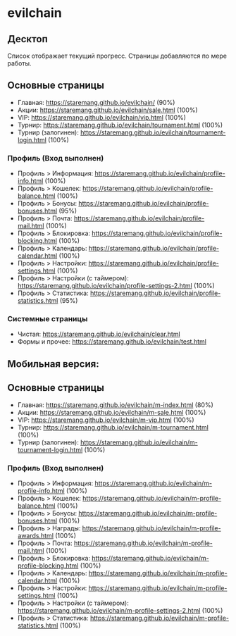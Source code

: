 # evilchain

## Десктоп
Список отображает текущий прогресс. Страницы добавляются по мере работы.

## Основные страницы
- Главная: 	https://staremang.github.io/evilchain/ (90%)
- Акции: 	https://staremang.github.io/evilchain/sale.html (100%)
- VIP: 		https://staremang.github.io/evilchain/vip.html (100%)
- Турнир: 	https://staremang.github.io/evilchain/tournament.html (100%)
- Турнир (залогинен): https://staremang.github.io/evilchain/tournament-login.html (100%)

### Профиль (Вход выполнен)
- Профиль > Информация: https://staremang.github.io/evilchain/profile-info.html (100%)
- Профиль > Кошелек: 	https://staremang.github.io/evilchain/profile-balance.html (100%)
- Профиль > Бонусы: 	https://staremang.github.io/evilchain/profile-bonuses.html (95%)
- Профиль > Почта: 		https://staremang.github.io/evilchain/profile-mail.html (100%)
- Профиль > Блокировка: https://staremang.github.io/evilchain/profile-blocking.html (100%)
- Профиль > Календарь: 	https://staremang.github.io/evilchain/profile-calendar.html (100%)
- Профиль > Настройки: 	https://staremang.github.io/evilchain/profile-settings.html (100%)
- Профиль > Настройки (с таймером): https://staremang.github.io/evilchain/profile-settings-2.html (100%)
- Профиль > Статистика: https://staremang.github.io/evilchain/profile-statistics.html (95%)

### Системные страницы
- Чистая: https://staremang.github.io/evilchain/clear.html
- Формы и прочее: https://staremang.github.io/evilchain/test.html

## Мобильная версия:

## Основные страницы
- Главная: 	https://staremang.github.io/evilchain/m-index.html (80%)
- Акции: 	https://staremang.github.io/evilchain/m-sale.html (100%)
- VIP: 		https://staremang.github.io/evilchain/m-vip.html (100%)
- Турнир: 	https://staremang.github.io/evilchain/m-tournament.html (100%)
- Турнир (залогинен): https://staremang.github.io/evilchain/m-tournament-login.html (100%)

### Профиль (Вход выполнен)
- Профиль > Информация: https://staremang.github.io/evilchain/m-profile-info.html 		(100%)
- Профиль > Кошелек: 	https://staremang.github.io/evilchain/m-profile-balance.html 	(100%)
- Профиль > Бонусы: 	https://staremang.github.io/evilchain/m-profile-bonuses.html 	(100%)
- Профиль > Награды: 	https://staremang.github.io/evilchain/m-profile-awards.html 	(100%)
- Профиль > Почта: 		https://staremang.github.io/evilchain/m-profile-mail.html 		(100%)
- Профиль > Блокировка: https://staremang.github.io/evilchain/m-profile-blocking.html 	(100%)
- Профиль > Календарь: 	https://staremang.github.io/evilchain/m-profile-calendar.html 	(100%)
- Профиль > Настройки: 	https://staremang.github.io/evilchain/m-profile-settings.html 	(100%)
- Профиль > Настройки (с таймером): https://staremang.github.io/evilchain/m-profile-settings-2.html (100%)
- Профиль > Статистика: https://staremang.github.io/evilchain/m-profile-statistics.html (100%)
